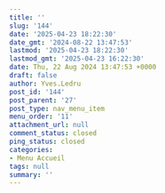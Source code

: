 ```yaml
---
title: ''
slug: '144'
date: '2025-04-23 18:22:30'
date_gmt: '2024-08-22 13:47:53'
lastmod: '2025-04-23 18:22:30'
lastmod_gmt: '2025-04-23 16:22:30'
date: Thu, 22 Aug 2024 13:47:53 +0000
draft: false
author: Yves.Ledru
post_id: '144'
post_parent: '27'
post_type: nav_menu_item
menu_order: '11'
attachment_url: null
comment_status: closed
ping_status: closed
categories:
- Menu Accueil
tags: null
summary: ''
---
```



